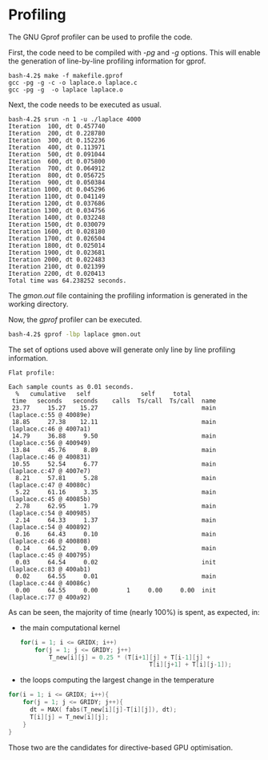 # Profiling

The GNU Gprof profiler can be used to profile the code.

First, the code need to be compiled with *-pg* and *-g* options. This will enable the generation of line-by-line profiling information for gprof.

```
bash-4.2$ make -f makefile.gprof
gcc -pg -g -c -o laplace.o laplace.c
gcc -pg -g  -o laplace laplace.o
```

Next, the code needs to be executed as usual.

```
bash-4.2$ srun -n 1 -u ./laplace 4000
Iteration  100, dt 0.457740
Iteration  200, dt 0.228780
Iteration  300, dt 0.152236
Iteration  400, dt 0.113971
Iteration  500, dt 0.091044
Iteration  600, dt 0.075800
Iteration  700, dt 0.064912
Iteration  800, dt 0.056725
Iteration  900, dt 0.050384
Iteration 1000, dt 0.045296
Iteration 1100, dt 0.041149
Iteration 1200, dt 0.037686
Iteration 1300, dt 0.034756
Iteration 1400, dt 0.032248
Iteration 1500, dt 0.030079
Iteration 1600, dt 0.028180
Iteration 1700, dt 0.026504
Iteration 1800, dt 0.025014
Iteration 1900, dt 0.023681
Iteration 2000, dt 0.022483
Iteration 2100, dt 0.021399
Iteration 2200, dt 0.020413
Total time was 64.238252 seconds.
```
The *gmon.out* file containing the profiling information is generated in the working directory.

Now, the *gprof* profiler can be executed.  

```bash
bash-4.2$ gprof -lbp laplace gmon.out
```
The set of options used above will generate only line by line profiling information.
```
Flat profile:

Each sample counts as 0.01 seconds.
  %   cumulative   self              self     total
 time   seconds   seconds    calls  Ts/call  Ts/call  name
 23.77     15.27    15.27                             main (laplace.c:55 @ 40089e)
 18.85     27.38    12.11                             main (laplace.c:46 @ 4007a1)
 14.79     36.88     9.50                             main (laplace.c:56 @ 400949)
 13.84     45.76     8.89                             main (laplace.c:46 @ 400831)
 10.55     52.54     6.77                             main (laplace.c:47 @ 4007e7)
  8.21     57.81     5.28                             main (laplace.c:47 @ 40080c)
  5.22     61.16     3.35                             main (laplace.c:45 @ 40085b)
  2.78     62.95     1.79                             main (laplace.c:54 @ 400985)
  2.14     64.33     1.37                             main (laplace.c:54 @ 400892)
  0.16     64.43     0.10                             main (laplace.c:46 @ 400808)
  0.14     64.52     0.09                             main (laplace.c:45 @ 400795)
  0.03     64.54     0.02                             init (laplace.c:83 @ 400ab1)
  0.02     64.55     0.01                             main (laplace.c:44 @ 40086c)
  0.00     64.55     0.00        1     0.00     0.00  init (laplace.c:77 @ 400a92)
  ```
As can be seen, the majority of time (nearly 100%) is spent, as expected, in:
* the main computational kernel
    ```c
    for(i = 1; i <= GRIDX; i++)
        for(j = 1; j <= GRIDY; j++)
            T_new[i][j] = 0.25 * (T[i+1][j] + T[i-1][j] +
                                        T[i][j+1] + T[i][j-1]);    
    ```
* the loops computing the largest change in the temperature
```c
for(i = 1; i <= GRIDX; i++){
    for(j = 1; j <= GRIDY; j++){
      dt = MAX( fabs(T_new[i][j]-T[i][j]), dt);
      T[i][j] = T_new[i][j];
    }
}
```

Those two are the candidates for directive-based GPU optimisation.
